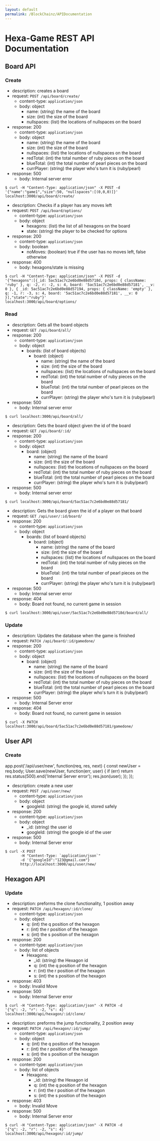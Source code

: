 ```yaml
---
layout: default
permalink: /BlockChainz/APIDocumentation
---
```


# Hexa-Game REST API Documentation


## Board API


### Create

- description: creates a board
- request: `POST /api/board/create/`
    - content-type: `application/json`
    - body: object
      - name: (string) the name of the board
      - size: (int) the size of the board
      - nullspaces: (list) the locations of nullspaces on the board
- response: 200
    - content-type: `application/json`
    - body: object
      - name: (string) the name of the board
      - size: (int) the size of the board
      - nullspaces: (list) the locations of nullspaces on the board
      - redTotal: (int) the total number of ruby pieces on the board
      - blueTotal: (int) the total number of pearl pieces on the board
      - currPlayer: (string) the player who's turn it is (ruby/pearl)
- response: 500
    - body: Internal server error
``` 
$ curl -H "Content-Type: application/json" -X POST -d 
'{"name":"game1","size":50, "nullspaces":[(0,0,0)]}' 
localhost:3000/api/board/create/
```

- description: Checks if a player has any moves left
- request: `POST /api/board/options/`
    - content-type: `application/json`
    - body: object
      - hexagons: (list) the list of all hexagons on the board
      - state: (string) the player to be checked for options
- response: 200
    - content-type: `application/json`
    - body: boolean
      - noMoves: (boolean) true if the user has no moves left, false otherwise
- response: 400
    - body: hexagons/state is missing
``` 
$ curl -H "Content-Type: application/json" -X POST -d 
'{"hexagons":[{_id: 5ac51ac7c2e6bd0e88d5718d, props: { className: 'ruby' }, q: -2, r: -2, s: 4, board: '5ac51ac7c2e6bd0e88d57181', __v: 0 }, { _id: 5ac51ac7c2e6bd0e88d57194, props: { className: 'empty' }, q: -1, r: -3, s: 4, board: '5ac51ac7c2e6bd0e88d57181', __v: 0 }],"state":"ruby"}' 
localhost:3000/api/board/options/
```

### Read

- description: Gets all the board objects
- request: `GET /api/board/all/`
- response: 200
    - content-type: `application/json`
    - body: object
      - boards: (list of board objects)
        - board: (object)
          - name: (string) the name of the board
          - size: (int) the size of the board
          - nullspaces: (list) the locations of nullspaces on the board
          - redTotal: (int) the total number of ruby pieces on the board
          - blueTotal: (int) the total number of pearl pieces on the board
          - currPlayer: (string) the player who's turn it is (ruby/pearl)
- response: 500
    - body: Internal server error
``` 
$ curl localhost:3000/api/board/all/
```

- description: Gets the board object given the id of the board
- request: `GET /api/board/:id/`
- response: 200
    - content-type: `application/json`
    - body: object
      - board: (object)
        - name: (string) the name of the board
        - size: (int) the size of the board
        - nullspaces: (list) the locations of nullspaces on the board
        - redTotal: (int) the total number of ruby pieces on the board
        - blueTotal: (int) the total number of pearl pieces on the board
        - currPlayer: (string) the player who's turn it is (ruby/pearl)
- response: 500
    - body: Internal server error
``` 
$ curl localhost:3000/api/board/5ac51ac7c2e6bd0e88d57181/

```

- description: Gets the board given the id of a player on that board
- request: `GET /api/user/:id/board/`
- response: 200
    - content-type: `application/json`
    - body: object
      - boards: (list of board objects)
        - board: (object)
          - name: (string) the name of the board
          - size: (int) the size of the board
          - nullspaces: (list) the locations of nullspaces on the board
          - redTotal: (int) the total number of ruby pieces on the board
          - blueTotal: (int) the total number of pearl pieces on the board
          - currPlayer: (string) the player who's turn it is (ruby/pearl)
- response: 500
    - body: Internal server error
- response: 404
    - body: Board not found, no current game in session
``` 
$ curl localhost:3000/api/user/5ac51ac7c2e6bd0e88d5718d/board/all/
```


### Update

- description: Updates the database when the game is finished
- request: `PATCH /api/board/:id/gamedone/`
- response: 200
    - content-type: `application/json`
    - body: object
      - board: (object)
          - name: (string) the name of the board
          - size: (int) the size of the board
          - nullspaces: (list) the locations of nullspaces on the board
          - redTotal: (int) the total number of ruby pieces on the board
          - blueTotal: (int) the total number of pearl pieces on the board
          - currPlayer: (string) the player who's turn it is (ruby/pearl)
- response: 500
    - body: Internal Server error
- response: 404
    - body: Board not found, no current game in session

``` 
$ curl -X PATCH localhost:3000/api/board/5ac51ac7c2e6bd0e88d57181/gamedone/
```

## User API

### Create

app.post('/api/user/new', function(req, res, next) {
    const newUser = req.body;
    User.save(newUser, function(err, user) {
      if (err) return res.status(500).end('Internal Server error');
      res.json(user);
    });
  });

- description: create a new user
- request: `POST /api/user/new/`
    - content-type: `application/json`
    - body: object
      - googleId: (string) the google id, stored safely
- response: 200
    - content-type: `application/json`
    - body: object
      - _id: (string) the user id
      - googleId: (string) the google id of the user
- response: 500
    - body: Internal Server error
``` 
$ curl -X POST 
       -H "Content-Type: `application/json`" 
       -d '{"googleId":"123@gmail.com"}
       http://localhost:3000/api/user/new/
```

## Hexagon API


### Update

- description: preforms the clone functionality, 1 position away
- request: `PATCH /api/hexagon/:id/clone/`
    - content-type: `application/json`
    - body: object
      - q: (int) the q position of the hexagon
      - r: (int) the r position of the hexagon
      - s: (int) the s position of the hexagon
- response: 200
    - content-type: `application/json`
    - body: list of objects
      - Hexagons:
        - _id: (string) the Hexagon id
        - q: (int) the q position of the hexagon
        - r: (int) the r position of the hexagon
        - s: (int) the s position of the hexagon
- response: 403
    - body: Invalid Move
- response: 500
    - body: Internal Server error
``` 
$ curl -H "Content-Type: application/json" -X PATCH -d 
'{"q": -2, "r": -2, "s": 4}' 
localhost:3000/api/hexagon/:id/clone/
``` 
- description: preforms the jump functionality, 2 position away
- request: `PATCH /api/hexagon/:id/jump/`
    - content-type: `application/json`
    - body: object
      - q: (int) the q position of the hexagon
      - r: (int) the r position of the hexagon
      - s: (int) the s position of the hexagon
- response: 200
    - content-type: `application/json`
    - body: list of objects
      - Hexagons:
        - _id: (string) the Hexagon id
        - q: (int) the q position of the hexagon
        - r: (int) the r position of the hexagon
        - s: (int) the s position of the hexagon
- response: 403
    - body: Invalid Move
- response: 500
    - body: Internal Server error
``` 
$ curl -H "Content-Type: application/json" -X PATCH -d 
'{"q": -2, "r": -2, "s": 4}'
localhost:3000/api/hexagon/:id/jump/
```

